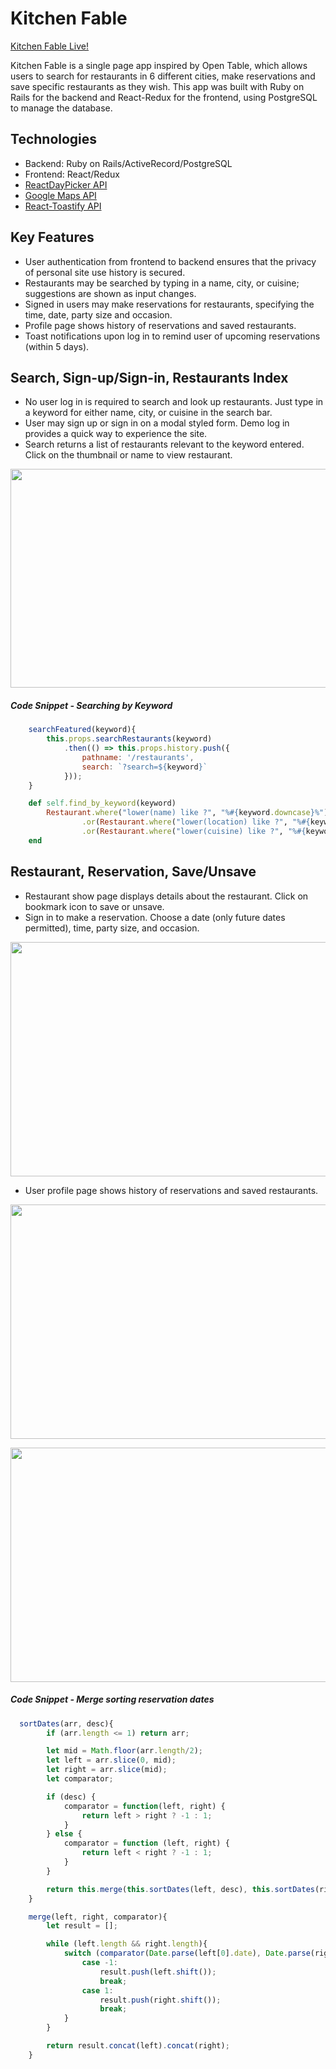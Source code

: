 # Kitchen Fable

[Kitchen Fable Live!](https://kitchenfable.herokuapp.com/)

Kitchen Fable is a single page app inspired by Open Table, which allows users to search for restaurants in 6 different cities, make reservations and save specific restaurants as they wish. This app was built with Ruby on Rails for the backend and React-Redux for the frontend, using PostgreSQL to manage the database.

## Technologies
* Backend: Ruby on Rails/ActiveRecord/PostgreSQL
* Frontend: React/Redux
* [ReactDayPicker API](http://react-day-picker.js.org/)
* [Google Maps API](https://developers.google.com/maps/documentation/)
* [React-Toastify API](https://www.npmjs.com/package/react-toastify)

## Key Features
* User authentication from frontend to backend ensures that the privacy of personal site use history is secured.
* Restaurants may be searched by typing in a name, city, or cuisine; suggestions are shown as input changes. 
* Signed in users may make reservations for restaurants, specifying the time, date, party size and occasion.
* Profile page shows history of reservations and saved restaurants.
* Toast notifications upon log in to remind user of upcoming reservations (within 5 days).

## Search, Sign-up/Sign-in, Restaurants Index
* No user log in is required to search and look up restaurants. Just type in a keyword for either name, city, or cuisine in the search bar.
* User may sign up or sign in on a modal styled form. Demo log in provides a quick way to experience the site.
* Search returns a list of restaurants relevant to the keyword entered. Click on the thumbnail or name to view restaurant.
<p align="center">
  <img width="600" height="350" src="https://github.com/sophiacheungshc/kitchen_fable/blob/master/app/assets/images/firstdemo.gif">
</p>

##### Code Snippet - Searching by Keyword
```js
    searchFeatured(keyword){
        this.props.searchRestaurants(keyword)
            .then(() => this.props.history.push({
                pathname: '/restaurants',
                search: `?search=${keyword}`
            })); 
    }
```

```ruby
    def self.find_by_keyword(keyword)
        Restaurant.where("lower(name) like ?", "%#{keyword.downcase}%")
                .or(Restaurant.where("lower(location) like ?", "%#{keyword.downcase}%"))
                .or(Restaurant.where("lower(cuisine) like ?", "%#{keyword.downcase}%"))
    end
```

## Restaurant, Reservation, Save/Unsave
* Restaurant show page displays details about the restaurant. Click on bookmark icon to save or unsave.
* Sign in to make a reservation. Choose a date (only future dates permitted), time, party size, and occasion.
<p align="center">
  <img width="600" height="375" src="https://github.com/sophiacheungshc/kitchen_fable/blob/master/app/assets/images/seconddemo.gif">
</p>

* User profile page shows history of reservations and saved restaurants.
<p align="center">
  <img width="600" height="375" src="https://github.com/sophiacheungshc/kitchen_fable/blob/master/app/assets/images/thirddemo.gif">
</p>
<p align="center">
  <img width="600" height="375" src="https://github.com/sophiacheungshc/kitchen_fable/blob/master/app/assets/images/fourthdemo.gif">
</p>

##### Code Snippet - Merge sorting reservation dates
```js
  sortDates(arr, desc){
        if (arr.length <= 1) return arr;

        let mid = Math.floor(arr.length/2);
        let left = arr.slice(0, mid);
        let right = arr.slice(mid);
        let comparator;

        if (desc) {
            comparator = function(left, right) {
                return left > right ? -1 : 1;
            }
        } else {
            comparator = function (left, right) {
                return left < right ? -1 : 1;
            }
        }

        return this.merge(this.sortDates(left, desc), this.sortDates(right, desc), comparator);
    }

    merge(left, right, comparator){
        let result = [];

        while (left.length && right.length){
            switch (comparator(Date.parse(left[0].date), Date.parse(right[0].date))){
                case -1:
                    result.push(left.shift());
                    break;
                case 1:
                    result.push(right.shift());
                    break;
            }
        }

        return result.concat(left).concat(right);
    }
```




